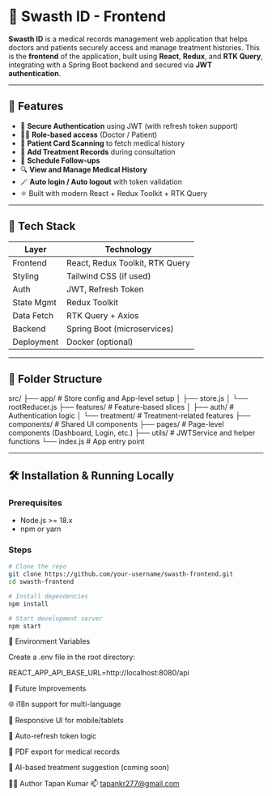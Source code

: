 # 🏥 Swasth ID - Frontend

**Swasth ID** is a medical records management web application that helps doctors and patients securely access and manage treatment histories. This is the **frontend** of the application, built using **React**, **Redux**, and **RTK Query**, integrating with a Spring Boot backend and secured via **JWT authentication**.

---

## 🚀 Features

- 🔐 **Secure Authentication** using JWT (with refresh token support)
- 👨‍⚕️ **Role-based access** (Doctor / Patient)
- 🧾 **Patient Card Scanning** to fetch medical history
- 💊 **Add Treatment Records** during consultation
- 📅 **Schedule Follow-ups**
- 🔍 **View and Manage Medical History**
- 🪄 **Auto login / Auto logout** with token validation
- ⚛️ Built with modern React + Redux Toolkit + RTK Query

---

## 🧩 Tech Stack

| Layer       | Technology                |
|-------------|----------------------------|
| Frontend    | React, Redux Toolkit, RTK Query |
| Styling     | Tailwind CSS (if used)     |
| Auth        | JWT, Refresh Token         |
| State Mgmt  | Redux Toolkit              |
| Data Fetch  | RTK Query + Axios          |
| Backend     | Spring Boot (microservices) |
| Deployment  | Docker (optional)          |

---

## 📁 Folder Structure

src/
├── app/                   # Store config and App-level setup
│   ├── store.js
│   └── rootReducer.js
├── features/              # Feature-based slices
│   ├── auth/              # Authentication logic
│   └── treatment/         # Treatment-related features
├── components/            # Shared UI components
├── pages/                 # Page-level components (Dashboard, Login, etc.)
├── utils/                 # JWTService and helper functions
└── index.js               # App entry point

---

## 🛠️ Installation & Running Locally

### Prerequisites

- Node.js >= 18.x
- npm or yarn

### Steps

```bash
# Clone the repo
git clone https://github.com/your-username/swasth-frontend.git
cd swasth-frontend

# Install dependencies
npm install

# Start development server
npm start
```

🔑 Environment Variables

Create a .env file in the root directory:

REACT_APP_API_BASE_URL=http://localhost:8080/api

🧪 Future Improvements

🌐 i18n support for multi-language

📱 Responsive UI for mobile/tablets

🔁 Auto-refresh token logic

🧾 PDF export for medical records

🧠 AI-based treatment suggestion (coming soon)

🧑‍💻 Author
Tapan Kumar
📫 tapankr277@gmail.com
